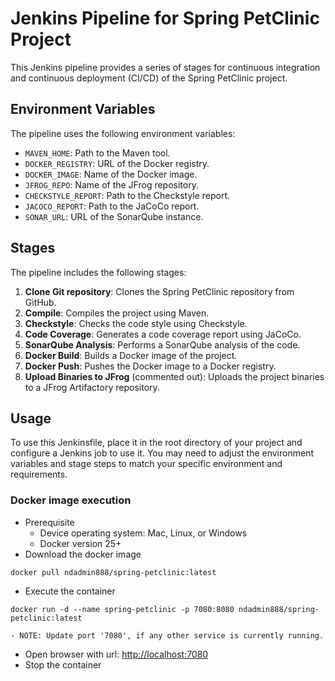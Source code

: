 # Jenkins Pipeline for Spring PetClinic Project

This Jenkins pipeline provides a series of stages for continuous integration and continuous deployment (CI/CD) of the Spring PetClinic project.

## Environment Variables

The pipeline uses the following environment variables:

- `MAVEN_HOME`: Path to the Maven tool.
- `DOCKER_REGISTRY`: URL of the Docker registry.
- `DOCKER_IMAGE`: Name of the Docker image.
- `JFROG_REPO`: Name of the JFrog repository.
- `CHECKSTYLE_REPORT`: Path to the Checkstyle report.
- `JACOCO_REPORT`: Path to the JaCoCo report.
- `SONAR_URL`: URL of the SonarQube instance.

## Stages

The pipeline includes the following stages:

1. **Clone Git repository**: Clones the Spring PetClinic repository from GitHub.
2. **Compile**: Compiles the project using Maven.
3. **Checkstyle**: Checks the code style using Checkstyle.
4. **Code Coverage**: Generates a code coverage report using JaCoCo.
5. **SonarQube Analysis**: Performs a SonarQube analysis of the code.
6. **Docker Build**: Builds a Docker image of the project.
7. **Docker Push**: Pushes the Docker image to a Docker registry.
8. **Upload Binaries to JFrog** (commented out): Uploads the project binaries to a JFrog Artifactory repository.

## Usage

To use this Jenkinsfile, place it in the root directory of your project and configure a Jenkins job to use it. You may need to adjust the environment variables and stage steps to match your specific environment and requirements.

### Docker image execution

- Prerequisite
    - Device operating system: Mac, Linux, or Windows
    - Docker version 25+
- Download the docker image
`````
docker pull ndadmin888/spring-petclinic:latest
`````
- Execute the container
`````
docker run -d --name spring-petclinic -p 7080:8080 ndadmin888/spring-petclinic:latest
`````
    - NOTE: Update port '7080', if any other service is currently running.
- Open browser with url: [http://localhost:7080](http://localhost:7080)
- Stop the container
`````